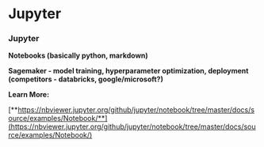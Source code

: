 # Jupyter

### **Jupyter** 

**Notebooks \(basically python, markdown\)**

**Sagemaker - model training, hyperparameter optimization, deployment \(competitors - databricks, google/microsoft?\)**  


**Learn More:**

[**https://nbviewer.jupyter.org/github/jupyter/notebook/tree/master/docs/source/examples/Notebook/**](https://nbviewer.jupyter.org/github/jupyter/notebook/tree/master/docs/source/examples/Notebook/)

